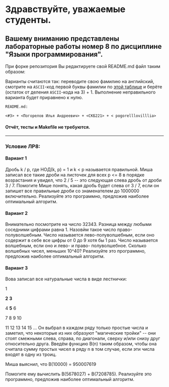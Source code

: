 # Здравствуйте, уважаемые студенты. 
## Вашему вниманию представлены лабораторные работы номер 8 по дисциплине "Языки программирования".

При форке репозитория Вы редактируете свой README.md файл таким образом:

Варианты считаются так: переводите свою фамилию на английский, смотрите на `ASCII`-код первой буквы фамилии по [этой таблице](https://www.johndcook.com/ascii.png) и берёте (остаток от деления `ASCII`-кода на 3) + 1. Выполнение неправильного варианта будет приравнено к нулю.



```Markdown
README.md:

<#3> + <Погорелов Илья Андреевич> + <СКБ221> + < pogorelllovilllia>
```
#### Отчёт, тесты и Makefile не требуются. 
---
### Условие ЛР8:

 #### Вариант 1
 Дробь k / p, где НОД(k, p) = 1 и k < p называется правильной. Миша записал все такие дроби на листочек для всех p <= 8 в порядке возрастания и увидел, что 2 / 5 -- это следующая слева дробь от дроби 3 / 7.
 Помогите Мише понять, какая дробь будет слева от 3 / 7, если он запишет все правильные дроби со знаменателем до 1000000 включительно. Реализуйте это программно, предложив наиболее оптимальный алгоритм.
 
 #### Вариант 2
Внимательно посмотрите на число 32343. Разница между любыми соседними цифрами равна 1. Назовйм такое число право-полуволшебным. Число называется лево-полуволшебным, если оно содержит в себе все цифры от 0 до 9 хотя бы 1 раз. Число называется волшебным, если оно и лево- и право- полуволшебное. Сколько волшебных чисел, меньших 10^40? Реализуйте это программно, предложив наиболее оптимальный алгоритм.

#### Вариант 3
Вова записал все натуральные числа в виде лестнички:

1

**2** **3**

4 **5** 6

7 8 9 10

11 12 13 14 15 
...
Он выбрал в каждом ряду только простые числа и заметил, что некоторые из них образуют "магические тройки" -- они стоят смежными слева, справа, по диагонали, сверху и/или снизу друг относительно друга. Введём функцию B(n) таким образом, чтобы она считала сумму простых чисел в ряду n в том случае, если эти числа входят в одну из троиц.

Миша выяснил, что B(10000) = 950007619

Помогите ему вычислить B(5678027) + B(7208785). Реализуйте это программно, предложив наиболее оптимальный алгоритм.
